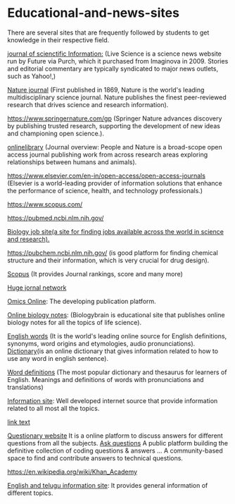 # Educational-and-news-sites
There are several sites that are frequently followed by students to get knowledge in their respective field.

<a href="http://www.science.com/">journal of scienctific Information:</a>  (Live Science is a science news website run by Future via Purch, which it purchased from Imaginova in 2009. Stories and editorial commentary are typically syndicated to major news outlets, such as Yahoo!,)

<a href="https://www.nature.com/">Nature journal</a> (First published in 1869, Nature is the world's leading multidisciplinary science journal. Nature publishes the finest peer-reviewed research that drives science and research information).

https://www.springernature.com/gp (Springer Nature advances discovery by publishing trusted research, supporting the development of new ideas and championing open science.).


<a href="https://besjournals.onlinelibrary.wiley.com/journal">onlinelibrary</a>  (Journal overview: People and Nature is a broad-scope open access journal publishing work from across research areas exploring relationships between humans and animals).

https://www.elsevier.com/en-in/open-access/open-access-journals (Elsevier is a world-leading provider of information solutions that enhance the performance of science, health, and technology professionals.)

https://www.scopus.com/

https://pubmed.ncbi.nlm.nih.gov/

<a href="https://bigbiologist.com ">Biology job site(a site for finding jobs available across the world in science and research).</a>

https://pubchem.ncbi.nlm.nih.gov/ (is good platform for finding chemical structure and their information, which is very crucial for drug design).

<a href=" https://www.scopus.com/sourceid/23340">Scopus</a> (It provides Journal rankings, score and many more)

<a href="https://pubs.acs.org/journal/chreay">Huge jornal network</a> 

<a href="https://www.omicsonline.org/scientific-journals.php">Omics Online</a>: The developing publication platform.

<a href="https://www.biologybrain.com"> Online biology notes</a>: (Biologybrain is educational site that publishes online biology notes for all the topics of life science).


<a href="https://www.dictionary.com/">English words</a> (It is the world's leading online source for English definitions, synonyms, word origins and etymologies, audio pronunciations). <a href="https://yytwins.com ">Dictionary</a>(is an online dictionary that gives information related to how to use any word in english sentence).

<a href="https://dictionary.cambridge.org/">Word definitions</a>  (The most popular dictionary and thesaurus for learners of English. Meanings and definitions of words with pronunciations and translations)

<a href="https://www.britannica.com/">Information site</a>: Well developed internet source that provide information related to all most all the topics.

<a href="https://www.khanacademy.org/">link text</a>

<a href="https://mindacy.com/">Questionary website</a> It is a online platform to discuss answers for different questions from all the subjects.
<a href="https://stackoverflow.com/">Ask questions</a> A public platform building the definitive collection of coding questions & answers ... A community-based space to find and contribute answers to technical questions.

https://en.wikipedia.org/wiki/Khan_Academy

<a href="https://mysymedia.com/">English and telugu information site</a>: It provides general information of different topics.




